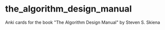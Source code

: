 # the_algorithm_design_manual
Anki cards for the book "The Algorithm Design Manual" by Steven S. Skiena
